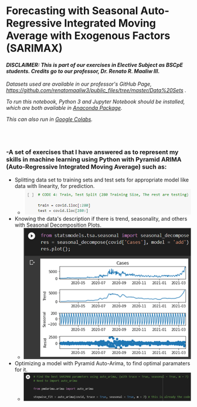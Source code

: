 # Forecasting with Seasonal Auto-Regressive Integrated Moving Average with Exogenous Factors (SARIMAX)
#### *DISCLAIMER: This is part of our exercises in Elective Subject as BSCpE students. Credits go to our professor, Dr. Renato R. Maaliw III.*
*Datasets used are available in our professor's GitHub Page, https://github.com/renatomaaliw3/public_files/tree/master/Data%20Sets .*

*To run this notebook, Python 3 and Jupyter Notebook should be installed, which are both available in [Anaconda Package](https://www.anaconda.com/products/distribution).*

*This can also run in [Google Colabs](colab.research.google.com).*

<br><br>

### -A set of exercises that I have answered as to represent my skills in machine learning using Python with Pyramid ARIMA (Auto-Regressive Integrated Moving Average) such as:
- Splitting data set to training sets and test sets for appropriate model like data with linearity, for prediction.
  - ![](images/hab2.PNG)
- Knowing the data's description if there is trend, seasonality, and others with Seasonal Decomposition Plots.
  - ![](images/show1.png)
- Optimizing a model with Pyramid Auto-Arima, to find optimal paramaters for it.
  - ![](images/show2.png)
